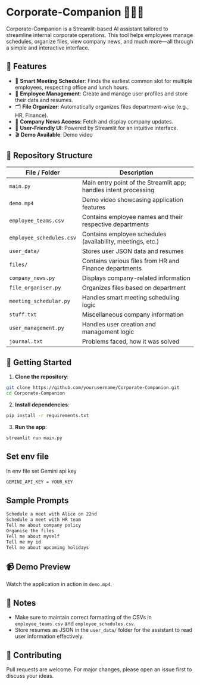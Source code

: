 # Corporate-Companion 🧑‍💼🤖

Corporate-Companion is a Streamlit-based AI assistant tailored to streamline internal corporate operations. This tool helps employees manage schedules, organize files, view company news, and much more—all through a simple and interactive interface.

## 🔧 Features

* 📅 **Smart Meeting Scheduler**: Finds the earliest common slot for multiple employees, respecting office and lunch hours.
* 👥 **Employee Management**: Create and manage user profiles and store their data and resumes.
* 🗂️ **File Organizer**: Automatically organizes files department-wise (e.g., HR, Finance).
* 📰 **Company News Access**: Fetch and display company updates.
* 📂 **User-Friendly UI**: Powered by Streamlit for an intuitive interface.
* 🎬 **Demo Available**: Demo video

## 📁 Repository Structure

| File / Folder | Description |
|--------------|-------------|
| `main.py` | Main entry point of the Streamlit app; handles intent processing |
| `demo.mp4` | Demo video showcasing application features |
| `employee_teams.csv` | Contains employee names and their respective departments |
| `employee_schedules.csv` | Contains employee schedules (availability, meetings, etc.) |
| `user_data/` | Stores user JSON data and resumes |
| `files/` | Contains various files from HR and Finance departments |
| `company_news.py` | Displays company-related information |
| `file_organiser.py` | Organizes files based on department |
| `meeting_schedular.py` | Handles smart meeting scheduling logic |
| `stuff.txt` | Miscellaneous company information |
| `user_management.py` | Handles user creation and management logic |
|  `journal.txt`   |  Problems faced, how it was solved |

## 🚀 Getting Started

1. **Clone the repository**:
```bash
git clone https://github.com/yourusername/Corporate-Companion.git
cd Corporate-Companion
```

2. **Install dependencies**:
```bash
pip install -r requirements.txt
```

3. **Run the app**:
```bash
streamlit run main.py
```

## Set env file 
In env file set Gemini api key
```bash
GEMINI_API_KEY = YOUR_KEY
```

## Sample Prompts
``` bash
Schedule a meet with Alice on 22nd 
Schedule a meet with HR team 
Tell me about company policy 
Organise the files
Tell me about myself
Tell me my id 
Tell me about upcoming holidays
```

## 📹 Demo Preview
Watch the application in action in `demo.mp4`.

## 📌 Notes
* Make sure to maintain correct formatting of the CSVs in `employee_teams.csv` and `employee_schedules.csv`.
* Store resumes as JSON in the `user_data/` folder for the assistant to read user information effectively.

## 🤝 Contributing
Pull requests are welcome. For major changes, please open an issue first to discuss your ideas.
